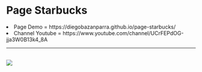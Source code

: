 # Page Starbucks

<li>Page Demo = https://diegobazanparra.github.io/page-starbucks/ <br></li>
<li color="red">Channel Youtube = https://www.youtube.com/channel/UCrFEPdOG-jja3W0B13k4_8A<br></li>
<hr>
<br>
<img src="https://i.imgur.com/qrR2f6N.png">
